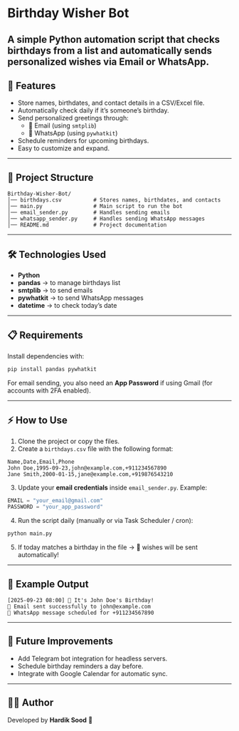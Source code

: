 #  Birthday Wisher Bot

A simple Python automation script that checks birthdays from a list and automatically sends personalized wishes via **Email** or **WhatsApp**.
---

## 🚀 Features
- Store names, birthdates, and contact details in a CSV/Excel file.
- Automatically check daily if it’s someone’s birthday.
- Send personalized greetings through:
  - 📧 Email (using `smtplib`)
  - 💬 WhatsApp (using `pywhatkit`)
- Schedule reminders for upcoming birthdays.
- Easy to customize and expand.

---

## 📂 Project Structure

```
Birthday-Wisher-Bot/
│── birthdays.csv          # Stores names, birthdates, and contacts
│── main.py                # Main script to run the bot
│── email_sender.py        # Handles sending emails
│── whatsapp_sender.py     # Handles sending WhatsApp messages
│── README.md              # Project documentation
```

---

## 🛠️ Technologies Used
- **Python**
- **pandas** → to manage birthdays list
- **smtplib** → to send emails
- **pywhatkit** → to send WhatsApp messages
- **datetime** → to check today’s date

---

## 📋 Requirements

Install dependencies with:
```bash
pip install pandas pywhatkit
```

For email sending, you also need an **App Password** if using Gmail (for accounts with 2FA enabled).

---

## ⚡ How to Use

1. Clone the project or copy the files.
2. Create a `birthdays.csv` file with the following format:

```csv
Name,Date,Email,Phone
John Doe,1995-09-23,john@example.com,+911234567890
Jane Smith,2000-01-15,jane@example.com,+919876543210
```

3. Update your **email credentials** inside `email_sender.py`. Example:

```python
EMAIL = "your_email@gmail.com"
PASSWORD = "your_app_password"
```

4. Run the script daily (manually or via Task Scheduler / cron):
```bash
python main.py
```

5. If today matches a birthday in the file → 🎉 wishes will be sent automatically!

---

## 🎯 Example Output

```
[2025-09-23 08:00] 🎉 It's John Doe's Birthday!
📧 Email sent successfully to john@example.com
💬 WhatsApp message scheduled for +911234567890
```

---

## 🔮 Future Improvements
- Add Telegram bot integration for headless servers.
- Schedule birthday reminders a day before.
- Integrate with Google Calendar for automatic sync.

---

## 👨‍💻 Author
Developed by **Hardik Sood** 🚀
